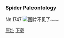 ### Spider Paleontology
No.1747
![图片不见了~~~](https://imgs.xkcd.com/comics/spider_paleontology.png)

[原址](https://xkcd.com//1747) [下载](https://imgs.xkcd.com/comics/spider_paleontology.png)

